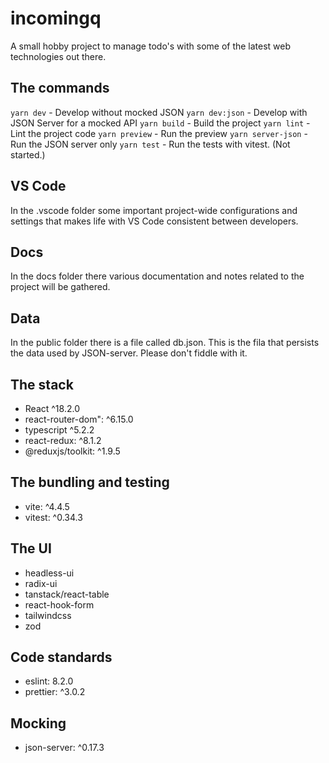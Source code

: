 # incomingq

A small hobby project to manage todo's with some of the latest web technologies out there.

## The commands

`yarn dev` - Develop without mocked JSON
`yarn dev:json` - Develop with JSON Server for a mocked API
`yarn build` - Build the project
`yarn lint` - Lint the project code
`yarn preview` - Run the preview
`yarn server-json` - Run the JSON server only
`yarn test` - Run the tests with vitest. (Not started.)

## VS Code

In the .vscode folder some important project-wide configurations and settings that makes life with VS Code consistent between developers.

## Docs

In the docs folder there various documentation and notes related to the project will be gathered.

## Data

In the public folder there is a file called db.json. This is the fila that persists the data used by JSON-server.
Please don't fiddle with it.

## The stack

- React ^18.2.0
- react-router-dom": ^6.15.0
- typescript ^5.2.2
- react-redux: ^8.1.2
- @reduxjs/toolkit: ^1.9.5

## The bundling and testing

- vite: ^4.4.5
- vitest: ^0.34.3

## The UI

- headless-ui
- radix-ui
- tanstack/react-table
- react-hook-form
- tailwindcss
- zod

## Code standards

- eslint: 8.2.0
- prettier: ^3.0.2

## Mocking

- json-server: ^0.17.3
